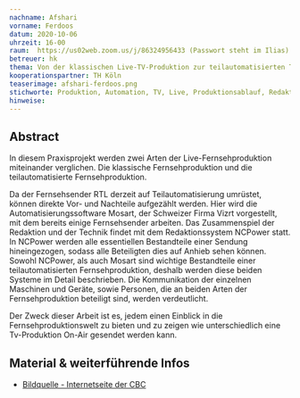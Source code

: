 ```yaml
---
nachname: Afshari  
vorname: Ferdoos
datum: 2020-10-06
uhrzeit: 16-00
raum:  https://us02web.zoom.us/j/86324956433 (Passwort steht im Ilias) Präsentation
betreuer: hk
thema: Von der klassischen Live-TV-Produktion zur teilautomatisierten TV-Produktion	
kooperationspartner: TH Köln
teaserimage: afshari-ferdoos.png
stichworte: Produktion, Automation, TV, Live, Produktionsablauf, Redaktion, CBC
hinweise:
---
```


## Abstract

In diesem Praxisprojekt werden zwei Arten der Live-Fernsehproduktion miteinander verglichen. Die klassische Fernsehproduktion und die teilautomatisierte Fernsehproduktion.

Da der Fernsehsender RTL derzeit auf Teilautomatisierung umrüstet, können direkte Vor- und Nachteile aufgezählt werden. Hier wird die Automatisierungssoftware Mosart, der Schweizer Firma Vizrt vorgestellt, mit dem bereits einige Fernsehsender arbeiten. Das Zusammenspiel der Redaktion und der Technik findet mit dem Redaktionssystem NCPower statt. In NCPower werden alle essentiellen Bestandteile einer Sendung hineingezogen, sodass alle Beteiligten dies auf Anhieb sehen können. Sowohl NCPower, als auch Mosart sind wichtige Bestandteile einer teilautomatisierten Fernsehproduktion, deshalb werden diese beiden Systeme im Detail beschrieben. Die Kommunikation der einzelnen Maschinen und Geräte, sowie Personen, die an beiden Arten der Fernsehproduktion beteiligt sind, werden verdeutlicht.

Der Zweck dieser Arbeit ist es, jedem einen Einblick in die Fernsehproduktionswelt zu bieten und zu zeigen wie unterschiedlich eine Tv-Produktion On-Air gesendet werden kann.

## Material & weiterführende Infos
- [Bildquelle - Internetseite der CBC](https://www.cbc.de/studioproduktion)